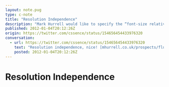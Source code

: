 ```yaml
---
layout: note.pug
type: c-note
title: "Resolution Independence"
description: "Mark Hurrell would like to specify the “font-size relatively”."
published: 2012-01-04T20:12:26Z
origin: https://twitter.com/cssence/status/154656454433976320
conversation:
  - url: https://twitter.com/cssence/status/154656454433976320
    text: "Resolution independence, nice! [mhurrell.co.uk/prospects/fluid-grids-and-orientation/](http://mhurrell.co.uk/prospects/fluid-grids-and-orientation/)"
    posted: 2012-01-04T20:12:26Z
---
```


# Resolution Independence
